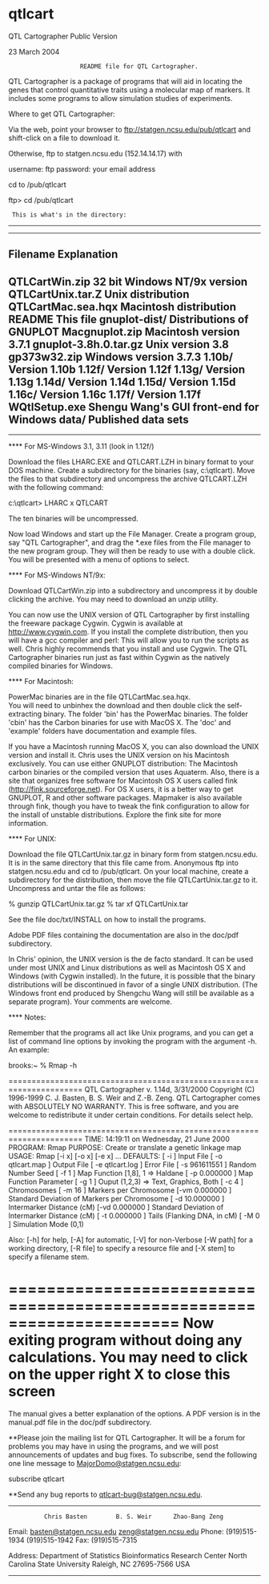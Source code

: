 # qtlcart
QTL Cartographer Public Version


23 March 2004

                        README file for QTL Cartographer.


QTL Cartographer is a package of programs that will aid in locating the
genes that control quantitative traits using a molecular map of
markers.  It includes some programs to allow simulation studies of
experiments.

Where to get QTL Cartographer:

Via the web, point your browser to ftp://statgen.ncsu.edu/pub/qtlcart
and shift-click on a file to download it. 

Otherwise, ftp to statgen.ncsu.edu (152.14.14.17) with

username: ftp
password:  your email address

cd to /pub/qtlcart

ftp> cd /pub/qtlcart


     This is what's in the directory:
----------------------------------------------------------------
----------------------------------------------------------------
Filename                  Explanation
----------------------------------------------------------------
QTLCartWin.zip           32 bit Windows NT/9x version  
QTLCartUnix.tar.Z        Unix distribution
QTLCartMac.sea.hqx       Macintosh distribution
README                   This file
gnuplot-dist/            Distributions of GNUPLOT
   Macgnuplot.zip        Macintosh version 3.7.1
   gnuplot-3.8h.0.tar.gz Unix version 3.8
   gp373w32.zip          Windows version 3.7.3
1.10b/                   Version 1.10b
1.12f/                   Version 1.12f
1.13g/                   Version 1.13g
1.14d/                   Version 1.14d
1.15d/                   Version 1.15d
1.16c/                   Version 1.16c
1.17f/                   Version 1.17f
WQtlSetup.exe            Shengu Wang's GUI front-end for Windows
data/                    Published data sets
----------------------------------------------------------------
----------------------------------------------------------------


****  For MS-Windows 3.1, 3.11 (look in 1.12f/)

Download the files LHARC.EXE and QTLCART.LZH in binary format to your 
DOS machine.  Create a subdirectory for the binaries (say, c:\qtlcart).
Move the files to that subdirectory and uncompress the archive 
QTLCART.LZH with the following  command:

c:\qtlcart\> LHARC x QTLCART

The ten binaries will be uncompressed. 

Now load Windows and start up the File Manager.  Create a program 
group, say "QTL Cartographer", and drag the *.exe files from the File
manager to the new program group.  They will then be ready to use 
with a double click.  You will be presented with a menu of options
to select.

****  For MS-Windows NT/9x:

Download QTLCartWin.zip into a subdirectory and uncompress it by double clicking the
archive.   You may need to download an unzip utility.   


You can now use the UNIX version of QTL Cartographer by first installing the
freeware package Cygwin.   Cygwin is available at http://www.cygwin.com.
If you install the complete distribution, then you will have a gcc compiler
and perl:  This will allow you to run the scripts as well.   Chris highly
recommends that you install and use Cygwin.   The QTL Cartographer binaries
run just as fast within Cygwin as the natively compiled binaries for Windows.  

****  For Macintosh:

PowerMac binaries are in the file QTLCartMac.sea.hqx.  
You will need to unbinhex the download and then double click the
self-extracting binary.   The folder 'bin' has the PowerMac binaries.
The folder 'cbin' has the Carbon binaries for use with MacOS X.
The 'doc' and 'example' folders have documentation and example files.

If you have a Macintosh running MacOS X, you can also download the UNIX
version and install it.   Chris uses the UNIX version on his Macintosh
exclusively.   You can use either GNUPLOT distribution:  The Macintosh 
carbon binaries or the compiled version that uses Aquaterm.   Also, there
is a site that organizes free software for Macintosh OS X users called
fink (http://fink.sourceforge.net).   For OS X users, it is a better way
to get GNUPLOT, R and other software packages.   Mapmaker is also available
through fink, though you have to tweak the fink configuration to allow
for the install of unstable distributions.  Explore the fink site for more
information.  

****  For UNIX:
 
Download the file QTLCartUnix.tar.gz in binary form from statgen.ncsu.edu.
It is in the same directory that this file came from.  Anonymous ftp into
statgen.ncsu.edu and cd to /pub/qtlcart.  On your local machine, create
a subdirectory for the distribution, then move the file QTLCartUnix.tar.gz to
it.  Uncompress and untar the file as follows:

% gunzip QTLCartUnix.tar.gz
% tar xf QTLCartUnix.tar

See the file doc/txt/INSTALL on how to install the programs.

Adobe PDF files containing the documentation are also in the doc/pdf
subdirectory.   


In Chris' opinion, the UNIX version is the de facto standard.   It can be used
under most UNIX and Linux distributions as well as Macintosh OS X and
Windows (with Cygwin installed).   In the future, it is possible that the
binary distributions will be discontinued in favor of a single UNIX distribution.
(The Windows front end produced by Shengchu Wang will still be available as a 
separate program).  Your comments are welcome.

****  Notes:

Remember that the programs all act like Unix programs, and you can get
a list of command line options by invoking the program with the
argument -h.  An example:

brooks:~ % Rmap -h

======================================================================
        QTL Cartographer v. 1.14d, 3/31/2000
        Copyright (C) 1996-1999 C. J. Basten, B. S. Weir and Z.-B. Zeng.
        QTL Cartographer comes with ABSOLUTELY NO WARRANTY.
        This is free software, and you are welcome to redistribute it
        under certain conditions. For details select help.

======================================================================
TIME:    14:19:11 on Wednesday, 21 June 2000
PROGRAM: Rmap
PURPOSE: Create or translate a genetic linkage map
USAGE:   Rmap  [-i  x]  [-o  x]  [-e  x] ...
DEFAULTS:
  [ -i                  ] Input File
  [ -o      qtlcart.map ] Output File
  [ -e      qtlcart.log ] Error File
  [ -s        961611551 ] Random Number Seed
  [ -f                1 ] Map Function [1,8], 1 => Haldane
  [ -p         0.000000 ] Map Function Parameter
  [ -g                1 ] Ouput (1,2,3) => Text, Graphics, Both
  [ -c                4 ] Chromosomes
  [ -m               16 ] Markers per Chromosome
  [-vm         0.000000 ] Standard Deviation of Markers per Chromosome
  [ -d        10.000000 ] Intermarker Distance (cM)
  [-vd         0.000000 ] Standard Deviation of Intermarker Distance (cM)
  [ -t         0.000000 ] Tails (Flanking DNA, in cM)
  [ -M                0 ] Simulation Mode (0,1)

  Also: [-h] for help, [-A] for automatic,  [-V] for non-Verbose
  [-W path] for a working directory, [-R file] to specify a resource
  file and [-X stem] to specify a filename stem.

======================================================================
 Now exiting program without doing any calculations.
  You may need to click on the upper right X to close this screen
======================================================================


The manual  gives a better explanation of the options. A PDF version is in
the manual.pdf file in the doc/pdf subdirectory.  



**Please join the mailing list for QTL Cartographer.  It will be a 
forum for problems you may have in using the programs, and we will
post announcements of updates and bug fixes.  To subscribe, send the
following one line message to MajorDomo@statgen.ncsu.edu:

subscribe qtlcart


**Send any bug reports to qtlcart-bug@statgen.ncsu.edu.  

***************************************************************** 

              Chris Basten        B. S. Weir      Zhao-Bang Zeng

Email:  basten@statgen.ncsu.edu             zeng@statgen.ncsu.edu
Phone:       (919)515-1934                         (919)515-1942
Fax:                           (919)515-7315
                               
Address:
                        Department of Statistics
                     Bioinformatics Research Center
                     North Carolina State University
                         Raleigh, NC 27695-7566
                                  USA

***************************************************************** 


